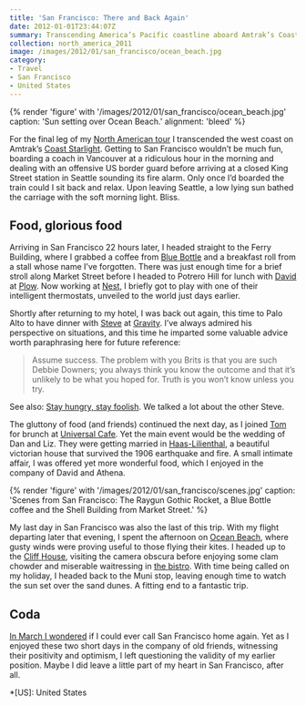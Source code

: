 ```yaml
---
title: 'San Francisco: There and Back Again'
date: 2012-01-01T23:44:07Z
summary: Transcending America’s Pacific coastline aboard Amtrak’s Coast Starlight.
collection: north_america_2011
image: /images/2012/01/san_francisco/ocean_beach.jpg
category:
- Travel
- San Francisco
- United States
---
```

{% render 'figure' with '/images/2012/01/san_francisco/ocean_beach.jpg'
  caption: 'Sun setting over Ocean Beach.'
  alignment: 'bleed'
%}

For the final leg of my [North American tour][1] I transcended the west coast on Amtrak’s [Coast Starlight][2]. Getting to San Francisco wouldn’t be much fun, boarding a coach in Vancouver at a ridiculous hour in the morning and dealing with an offensive US border guard before arriving at a closed King Street station in Seattle sounding its fire alarm. Only once I’d boarded the train could I sit back and relax. Upon leaving Seattle, a low lying sun bathed the carriage with the soft morning light. Bliss.

## Food, glorious food

Arriving in San Francisco 22 hours later, I headed straight to the Ferry Building, where I grabbed a coffee from [Blue Bottle][4] and a breakfast roll from a stall whose name I’ve forgotten. There was just enough time for a brief stroll along Market Street before I headed to Potrero Hill for lunch with [David][5] at [Plow][6]. Now working at [Nest][7], I briefly got to play with one of their intelligent thermostats, unveiled to the world just days earlier.

Shortly after returning to my hotel, I was back out again, this time to Palo Alto to have dinner with [Steve][8] at [Gravity][9]. I’ve always admired his perspective on situations, and this time he imparted some valuable advice worth paraphrasing here for future reference:

> Assume success. The problem with you Brits is that you are such Debbie Downers; you always think you know the outcome and that it’s unlikely to be what you hoped for. Truth is you won’t know unless you try.

See also: [Stay hungry, stay foolish][10]. We talked a lot about the other Steve.

The gluttony of food (and friends) continued the next day, as I joined [Tom][11] for brunch at [Universal Cafe][12]. Yet the main event would be the wedding of Dan and Liz. They were getting married in [Haas-Lilienthal][13], a beautiful victorian house that survived the 1906 earthquake and fire. A small intimate affair, I was offered yet more wonderful food, which I enjoyed in the company of David and Athena.

{% render 'figure' with '/images/2012/01/san_francisco/scenes.jpg'
  caption: 'Scenes from San Francisco: The Raygun Gothic Rocket, a Blue Bottle coffee and the Shell Building from Market Street.'
%}

My last day in San Francisco was also the last of this trip. With my flight departing later that evening, I spent the afternoon on [Ocean Beach][14], where gusty winds were proving useful to those flying their kites. I headed up to the [Cliff House][15], visiting the camera obscura before enjoying some clam chowder and miserable waitressing in [the bistro][16]. With time being called on my holiday, I headed back to the Muni stop, leaving enough time to watch the sun set over the sand dunes. A fitting end to a fantastic trip.

## Coda

[In March I wondered][17] if I could ever call San Francisco home again. Yet as I enjoyed these two short days in the company of old friends, witnessing their positivity and optimism, I left questioning the validity of my earlier position. Maybe I did leave a little part of my heart in San Francisco, after all.

[1]: /2011/12/north_america
[2]: https://en.wikipedia.org/wiki/Coast_Starlight
[4]: https://bluebottlecoffee.com/cafes/ferry-building/
[5]: http://davidlwarner.com
[6]: https://www.eatatplow.com
[7]: https://nest.com
[8]: https://foundationcapital.com/people/profile/steve-vassallo/
[9]: https://www.gravitywinebar.com
[10]: /links/2011/10/stay_hungry_stay_foolish
[11]: https://twitter.com/tomdzk
[12]: http://universalcafe.net/
[13]: https://www.haas-lilienthalhouse.org
[14]: https://en.wikipedia.org/wiki/Ocean_Beach,_San_Francisco,_California
[15]: https://en.wikipedia.org/wiki/Cliff_House,_San_Francisco
[16]: https://cliffhouse.com/bistro/
[17]: /2011/03/san_francisco

*[US]: United States
